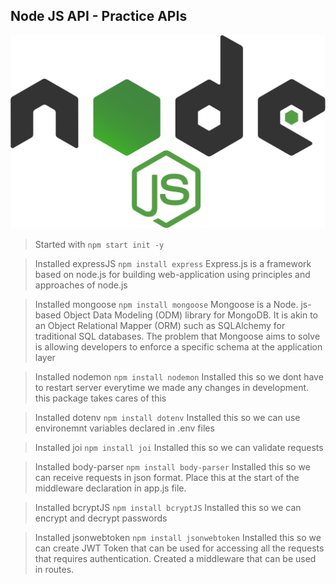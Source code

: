 ## Node JS API - Practice APIs

![Node JS](nodejs.png)

> Started with ``` npm start init -y ```

> Installed expressJS ``` npm install express ```
  Express.js is a framework based on node.js for building web-application using principles and approaches of node.js

> Installed mongoose ``` npm install mongoose ```
  Mongoose is a Node. js-based Object Data Modeling (ODM) library for MongoDB. It is akin to an Object Relational Mapper (ORM) such as SQLAlchemy for traditional SQL databases. The problem that Mongoose aims to solve is allowing developers to enforce a specific schema at the application layer

> Installed nodemon ``` npm install nodemon ```
  Installed this so we dont have to restart server everytime we made any changes in development. this package takes cares of this

> Installed dotenv ``` npm install dotenv ```
  Installed this so we can use environemnt variables declared in .env files

> Installed joi ``` npm install joi ```
  Installed this so we can validate requests

> Installed body-parser ``` npm install body-parser ```
  Installed this so we can receive requests in json format. Place this at the start of the middleware declaration in app.js file.

> Installed bcryptJS ``` npm install bcryptJS ```
  Installed this so we can encrypt and decrypt passwords

> Installed jsonwebtoken ``` npm install jsonwebtoken ```
  Installed this so we can create JWT Token that can be used for accessing all the requests that requires
  authentication. Created a middleware that can be used in routes.